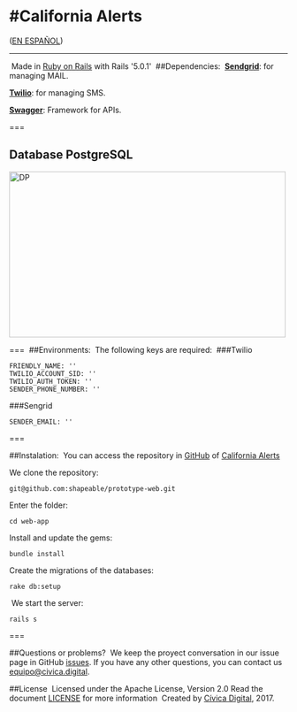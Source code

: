 #California Alerts
===
 ([EN ESPAÑOL](./LEEME.md))
___
​
Made in [Ruby on Rails](http://rubyonrails.org/) with Rails '5.0.1'
​
##Dependencies:
​
**[Sendgrid](https://sendgrid.com/)**: for managing MAIL.

**[Twilio](https://www.twilio.com/)**: for managing SMS.

**[Swagger](http://swagger.io/)**: Framework for APIs.

===

## Database PostgreSQL
<img src="https://cdn.rawgit.com/shapeable/prototype-web/dev/diagrams/relational.png" alt="DP" height="300" width="500"/>

===
​
##Environments:
​
​The following keys are required:
​
###Twilio

    FRIENDLY_NAME: ''
    TWILIO_ACCOUNT_SID: ''
    TWILIO_AUTH_TOKEN: ''
    SENDER_PHONE_NUMBER: ''

###Sengrid

    SENDER_EMAIL: ''
   
   
===

##Instalation:
​
You can access the repository in [GitHub](https://github.com) of [California Alerts](https://github.com/shapeable/prototype-web)

We clone the repository:
    
    git@github.com:shapeable/prototype-web.git
    
Enter the folder: 

	cd web-app
	      
Install and update the gems:
    
    bundle install
    
Create the migrations of the databases:
    
    rake db:setup
​
We start the server:
    
    rails s
    

===
 
##Questions or problems?
​
We keep the proyect conversation in our issue page in GitHub [issues](https://github.com/shapeable/prototype-web/issues). If you have any other questions, you can contact us <equipo@civica.digital>.


##License
​
Licensed under the Apache License, Version 2.0 Read the document [LICENSE](http://www.apache.org/licenses/LICENSE-2.0) for more information
​
Created by [Cívica Digital](http://www.civica.digital), 2017.
